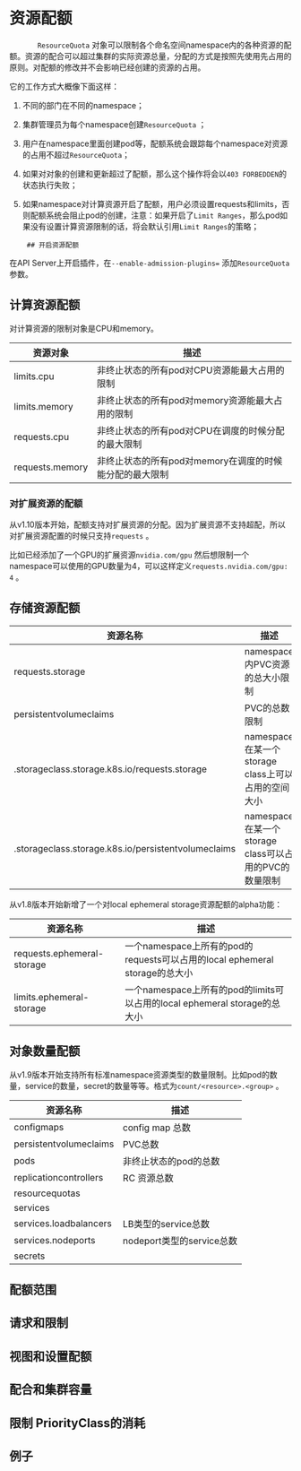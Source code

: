 # 资源配额

`		ResourceQuota` 对象可以限制各个命名空间namespace内的各种资源的配额。资源的配合可以超过集群的实际资源总量，分配的方式是按照先使用先占用的原则。对配额的修改并不会影响已经创建的资源的占用。

它的工作方式大概像下面这样：

1. 不同的部门在不同的namespace；

2. 集群管理员为每个namespace创建`ResourceQuota` ；

3. 用户在namespace里面创建pod等，配额系统会跟踪每个namespace对资源的占用不超过`ResourceQuota`；
4. 如果对对象的创建和更新超过了配额，那么这个操作将会以`403 FORBEDDEN`的状态执行失败；
5. 如果namespace对计算资源开启了配额，用户必须设置requests和limits，否则配额系统会阻止pod的创建，注意：如果开启了`Limit Ranges`，那么pod如果没有设置计算资源限制的话，将会默认引用`Limit Ranges`的策略；

		## 开启资源配额

在API Server上开启插件，在`--enable-admission-plugins=` 添加`ResourceQuota` 参数。

## 计算资源配额

对计算资源的限制对象是CPU和memory。

| 资源对象        | 描述                                                    |
| --------------- | ------------------------------------------------------- |
| limits.cpu      | 非终止状态的所有pod对CPU资源能最大占用的限制            |
| limits.memory   | 非终止状态的所有pod对memory资源能最大占用的限制         |
| requests.cpu    | 非终止状态的所有pod对CPU在调度的时候分配的最大限制      |
| requests.memory | 非终止状态的所有pod对memory在调度的时候能分配的最大限制 |

### 对扩展资源的配额

从v1.10版本开始，配额支持对扩展资源的分配。因为扩展资源不支持超配，所以对扩展资源配置的时候只支持`requests`  。

比如已经添加了一个GPU的扩展资源`nvidia.com/gpu` 然后想限制一个namespace可以使用的GPU数量为4，可以这样定义`requests.nvidia.com/gpu: 4`  。

## 存储资源配额

| 资源名称                                                     | 描述                                                  |
| ------------------------------------------------------------ | ----------------------------------------------------- |
| requests.storage                                             | namespace内PVC资源的总大小限制                        |
| persistentvolumeclaims                                       | PVC的总数限制                                         |
| <storage-class-name>.storageclass.storage.k8s.io/requests.storage | namespace在某一个storage class上可以占用的空间大小    |
| <storage-class-name>.storageclass.storage.k8s.io/persistentvolumeclaims | namespace在某一个storage class可以占用的PVC的数量限制 |

从v1.8版本开始新增了一个对local ephemeral storage资源配额的alpha功能：

| 资源名称                   | 描述                                                         |
| -------------------------- | ------------------------------------------------------------ |
| requests.ephemeral-storage | 一个namespace上所有的pod的requests可以占用的local ephemeral storage的总大小 |
| limits.ephemeral-storage   | 一个namespace上所有的pod的limits可以占用的local ephemeral storage的总大小 |

## 对象数量配额

从v1.9版本开始支持所有标准namespace资源类型的数量限制。比如pod的数量，service的数量，secret的数量等等。格式为`count/<resource>.<group>` 。

| 资源名称               | 描述                      |
| ---------------------- | ------------------------- |
| configmaps             | config map 总数           |
| persistentvolumeclaims | PVC总数                   |
| pods                   | 非终止状态的pod的总数     |
| replicationcontrollers | RC 资源总数               |
| resourcequotas         |                           |
| services               |                           |
| services.loadbalancers | LB类型的service总数       |
| services.nodeports     | nodeport类型的service总数 |
| secrets                |                           |

## 配额范围



## 请求和限制

## 视图和设置配额

## 配合和集群容量

## 限制 PriorityClass的消耗

## 例子



